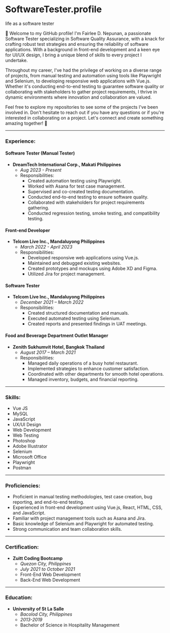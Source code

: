# SoftwareTester.profile
life as a software tester

👋 Welcome to my GitHub profile! I'm Fairlee D. Nepunan, a passionate Software Tester specializing in Software Quality Assurance, with a knack for crafting robust test strategies and ensuring the reliability of software applications. With a background in front-end development and a keen eye for UI/UX design, I bring a unique blend of skills to every project I undertake.

Throughout my career, I've had the privilege of working on a diverse range of projects, from manual testing and automation using tools like Playwright and Selenium, to developing responsive web applications with Vue.js. Whether it's conducting end-to-end testing to guarantee software quality or collaborating with stakeholders to gather project requirements, I thrive in dynamic environments where innovation and collaboration are valued.

Feel free to explore my repositories to see some of the projects I've been involved in. Don't hesitate to reach out if you have any questions or if you're interested in collaborating on a project. Let's connect and create something amazing together! 🚀

---


### Experience:
#### Software Tester (Manual Tester)
- **DreamTech International Corp., Makati Philippines**
  - *Aug 2023 - Present*
  - Responsibilities:
    - Created automation testing using Playwright.
    - Worked with Asana for test case management.
    - Supervised and co-created testing documentation.
    - Conducted end-to-end testing to ensure software quality.
    - Collaborated with stakeholders for project requirements gathering.
    - Conducted regression testing, smoke testing, and compatibility testing.

#### Front-end Developer
- **Telcom Live Inc., Mandaluyong Philippines**
  - *March 2022 - April 2023*
  - Responsibilities:
    - Developed responsive web applications using Vue.js.
    - Maintained and debugged existing websites.
    - Created prototypes and mockups using Adobe XD and Figma.
    - Utilized Jira for project management.

#### Software Tester
- **Telcom Live Inc., Mandaluyong Philippines**
  - *December 2021 – March 2022*
  - Responsibilities:
    - Created structured documentation and manuals.
    - Executed automated testing using Selenium.
    - Created reports and presented findings in UAT meetings.

#### Food and Beverage Department Outlet Manager
- **Zenith Sukhumvit Hotel, Bangkok Thailand**
  - *August 2017 – March 2021*
  - Responsibilities:
    - Managed daily operations of a busy hotel restaurant.
    - Implemented strategies to enhance customer satisfaction.
    - Coordinated with other departments for smooth hotel operations.
    - Managed inventory, budgets, and financial reporting.

---
### Skills:
- Vue JS
- MySQL
- JavaScript
- UX/UI Design
- Web Development
- Web Testing
- Photoshop
- Adobe Illustrator
- Selenium
- Microsoft Office
- Playwright
- Postman
 ---

### Proficiencies:
- Proficient in manual testing methodologies, test case creation, bug reporting, and end-to-end testing.
- Experienced in front-end development using Vue.js, React, HTML, CSS, and JavaScript.
- Familiar with project management tools such as Asana and Jira.
- Basic knowledge of Selenium and Playwright for automated testing.
- Strong communication and team collaboration skills.
---

### Certification:
- **Zuitt Coding Bootcamp**
  - *Quezon City, Philippines*
  - *July 2021 to October 2021*
  - Front-End Web Development
  - Back-End Web Development
---

### Education:
- **University of St La Salle**
  - *Bacolod City, Philippines*
  - *2013-2019*
  - Bachelor of Science in Hospitality Management

